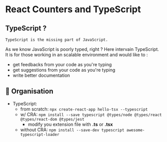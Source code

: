 # React Counters and TypeScript
## TypeScript ?
```
TypeScript is the missing part of JavaScript.
```
As we know JavaScript is poorly typed, right ? Here intervain TypeScript.  
It is for those working in an scalable environment and would like to :  
- get feedbacks from your code as you're typing
- get suggestions from your code as you're typing
- write better documentation



## :pushpin: Organisation
- TypeScript:
    - from scratch: ```npx create-react-app hello-tsx --typescript```
    - w/ CRA: ```npm install --save typescript @types/node @types/react @types/react-dom @types/jest```
        - modify you extension file with **.ts** or **.tsx**
    - without CRA: ```npm install --save-dev typescript awesome-typescript-loader```
